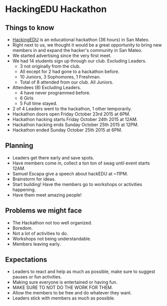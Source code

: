 # HackingEDU Hackathon

## Things to know

- [HackingEDU](hackingedu.co) is an educational hackathon (36 hours) in San
  Mateo.
- Right next to us, we thought it would be a great opportunity to bring new
  members in and expand the hacker's community in San Mateo.
- We started advertising since the very first meet.
- We had 14 students sign up through our club. Excluding Leaders.
  - 3 not originally from the club.
  - All except for 2 had gone to a hackathon before.
  - 10 Juniors, 3 Sophomores, 1 Freshman.
  - Total of 8 attended from our club. All Juniors.
- Attendees (8) Excluding Leaders.
  - 4 have never programmed before.
  - 6 Girls
  - 5 Full time stayed.
- 2 of 4 Leaders went to the hackathon, 1 other temporarily.
- Hackathon doors open Friday October 23rd 2015 at 6PM.
- Hackathon hacking starts Friday October 24th 2015 at 12AM.
- Hackathon hacking ends Sunday October 25th 2015 at 12PM.
- Hackathon ended Sunday October 25th 2015 at 6PM.

## Planning

- Leaders get there early and save spots.
- Have members come in, collect a ton ton of swag until event starts 12AM.
- Samuel Escapa give a speech about hackEDU at ~11PM.
- Brainstorm for ideas.
- Start building! Have the members go to workshops or activities happening.
- Have them meet amazing people!

## Problems we might face

- The Hackathon not too well organized.
- Boredom.
- Not a lot of activities to do.
- Workshops not being understandable.
- Members leaving early.

## Expectations

- Leaders to react and help as much as possible, make sure to suggest pauses
  or fun activities.
- Making sure everyone is entertained or having fun.
- MAKE SURE TO NOT DO THE WORK FOR THEM.
- Allow the members to be free and do whatever they want.
- Leaders stick with members as much as possible.
